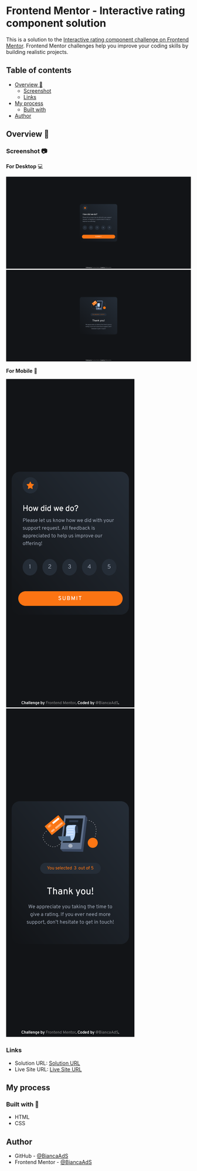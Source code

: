# Frontend Mentor - Interactive rating component solution

This is a solution to the [Interactive rating component challenge on Frontend Mentor](https://www.frontendmentor.io/challenges/interactive-rating-component-koxpeBUmI). Frontend Mentor challenges help you improve your coding skills by building realistic projects. 

## Table of contents
  - [Overview :rocket:](#overview-rocket)
    - [Screenshot](#screenshot)
    - [Links](#links)
  - [My process](#my-process)
    - [Built with](#built-with)
  - [Author](#author)

## Overview :rocket:

### Screenshot :camera:

**For Desktop** :computer:

![Captura de tela - Desktop](./assets/images/captura-tela-desktop.png)
![Captura de tela (Submit) - Desktop](./assets/images/captura-tela-desktop-submit.png)


**For Mobile** :iphone: 

![Captura de tela - Mobile](./assets/images/captura-tela-mobile.png)
![Captura de tela (Submit) - Mobile](./assets/images/captura-tela-mobile-submit.png)


### Links

- Solution URL: [Solution URL](https://github.com/BiancaAdS/interactive-rating-component)
- Live Site URL: [Live Site URL]()

## My process

### Built with :construction:

- HTML
- CSS

## Author

- GitHub - [@BiancaAdS](https://github.com/BiancaAdS)
- Frontend Mentor - [@BiancaAdS](https://www.frontendmentor.io/profile/BiancaAdS)
